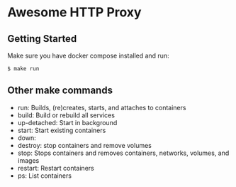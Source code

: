 # Awesome HTTP Proxy

## Getting Started
Make sure you have docker compose installed and run: 

``` $ make run ```


## Other make commands
 - run: Builds, (re)creates, starts, and attaches to containers
 - build: Build or rebuild all services
 - up-detached: Start in background
 - start: Start existing containers
 - down: 
 - destroy: stop containers and remove volumes
 - stop: Stops containers and removes containers, networks, volumes, and images
 - restart: Restart containers
 - ps: List containers
